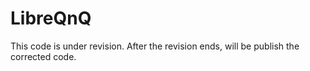LibreQnQ
=======

This code is under revision. After the revision ends, will be publish the corrected code.
